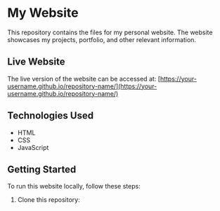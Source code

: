 # My Website

This repository contains the files for my personal website. The website showcases my projects, portfolio, and other relevant information.

## Live Website

The live version of the website can be accessed at: [https://your-username.github.io/repository-name/](https://your-username.github.io/repository-name/)

## Technologies Used

- HTML
- CSS
- JavaScript

## Getting Started

To run this website locally, follow these steps:

1. Clone this repository:
